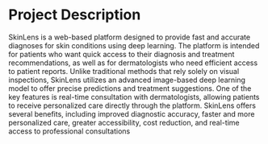 # Project Description

SkinLens is a web-based platform designed to provide fast and accurate diagnoses for skin conditions using deep learning. The platform is intended for patients who want quick access to their diagnosis and treatment recommendations, as well as for dermatologists who need efficient access to patient reports. Unlike traditional methods that rely solely on visual inspections, SkinLens utilizes an advanced image-based deep learning model to offer precise predictions and treatment suggestions. One of the key features is real-time consultation with dermatologists, allowing patients to receive personalized care directly through the platform. SkinLens offers several benefits, including improved diagnostic accuracy, faster and more personalized care, greater accessibility, cost reduction, and real-time access to professional consultations